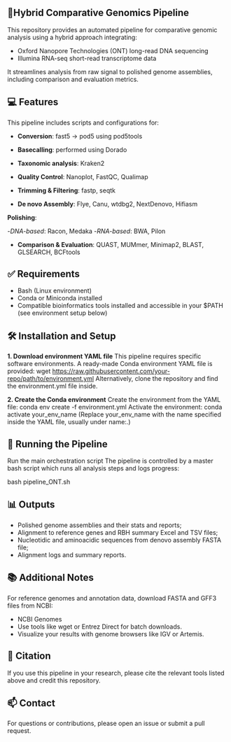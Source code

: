 ## 🧬Hybrid Comparative Genomics Pipeline

This repository provides an automated pipeline for comparative genomic analysis using a hybrid approach integrating:
- Oxford Nanopore Technologies (ONT) long-read DNA sequencing
- Illumina RNA-seq short-read transcriptome data

It streamlines analysis from raw signal to polished genome assemblies, including comparison and evaluation metrics.

## 💻 Features
This pipeline includes scripts and configurations for:

- **Conversion**: fast5 → pod5 using pod5tools

- **Basecalling**: performed using Dorado

- **Taxonomic analysis**: Kraken2

- **Quality Control**: Nanoplot, FastQC, Qualimap

- **Trimming & Filtering**: fastp, seqtk

- **De novo Assembly**: Flye, Canu, wtdbg2, NextDenovo, Hifiasm

**Polishing**:

-*DNA-based*: Racon, Medaka
-*RNA-based*: BWA, Pilon

- **Comparison & Evaluation**: QUAST, MUMmer, Minimap2, BLAST, GLSEARCH, BCFtools

## ✅ Requirements
- Bash (Linux environment)
- Conda or Miniconda installed
- Compatible bioinformatics tools installed and accessible in your $PATH (see environment setup below)

## 🛠 Installation and Setup
**1. Download environment YAML file**
This pipeline requires specific software environments. A ready-made Conda environment YAML file is provided:
wget https://raw.githubusercontent.com/your-repo/path/to/environment.yml
Alternatively, clone the repository and find the environment.yml file inside.

**2. Create the Conda environment**
Create the environment from the YAML file:
conda env create -f environment.yml
Activate the environment:
conda activate your_env_name
(Replace your_env_name with the name specified inside the YAML file, usually under name:.)


## 🚀 Running the Pipeline
Run the main orchestration script
The pipeline is controlled by a master bash script which runs all analysis steps and logs progress:

bash pipeline_ONT.sh

## 📊 Outputs
- Polished genome assemblies and their stats and reports;
- Alignment to reference genes and RBH summary Excel and TSV files;
- Nucleotidic and aminoacidic sequences from denovo assembly FASTA file;
- Alignment logs and summary reports.

## 📚 Additional Notes
For reference genomes and annotation data, download FASTA and GFF3 files from NCBI:
- NCBI Genomes
- Use tools like wget or Entrez Direct for batch downloads.
- Visualize your results with genome browsers like IGV or Artemis.

## 🧠 Citation
If you use this pipeline in your research, please cite the relevant tools listed above and credit this repository.

## 📫 Contact
For questions or contributions, please open an issue or submit a pull request.
